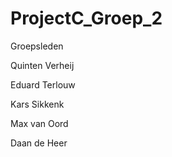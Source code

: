 # ProjectC_Groep_2
Groepsleden

Quinten Verheij

Eduard Terlouw

Kars Sikkenk

Max van Oord

Daan de Heer
